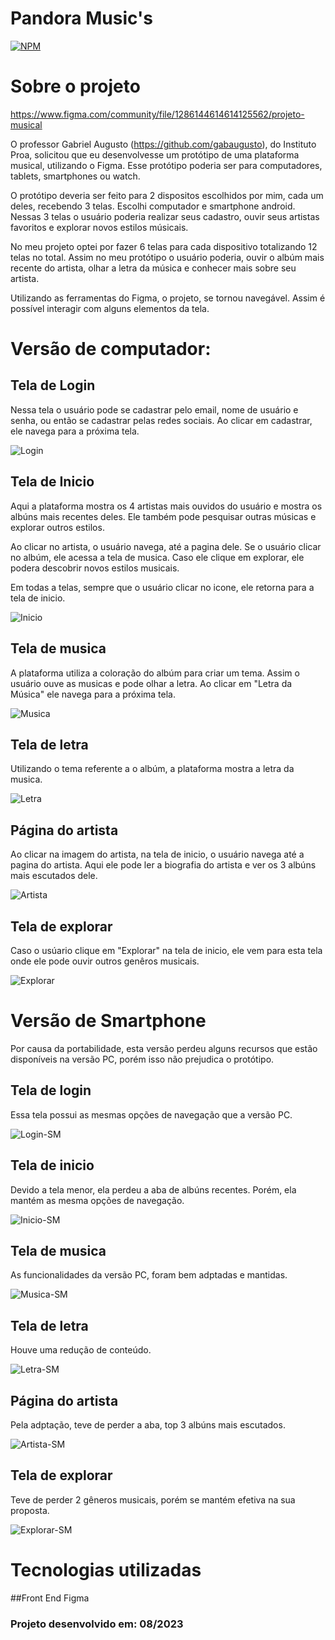 # Pandora Music's
[![NPM](https://img.shields.io/npm/l/react)](https://github.com/RafaelLima07/PROA-ProjetoMusical-Pandora-Musics/blob/main/LICENSE)

# Sobre o projeto

https://www.figma.com/community/file/1286144614614125562/projeto-musical

O professor Gabriel Augusto (https://github.com/gabaugusto), do Instituto Proa, solicitou que eu desenvolvesse um protótipo de uma plataforma musical, utilizando o Figma. Esse protótipo poderia ser para computadores, tablets, smartphones ou watch.

O protótipo deveria ser feito para 2 dispositos escolhidos por mim, cada um deles, recebendo 3 telas. Escolhi computador e smartphone android. Nessas 3 telas o usuário poderia realizar seus cadastro, ouvir seus artistas favoritos e explorar novos estilos músicais.

No meu projeto optei por fazer 6 telas para cada dispositivo totalizando 12 telas no total. Assim no meu protótipo o usuário poderia, ouvir o albúm mais recente do artista, olhar a letra da música e conhecer mais sobre seu artista.

Utilizando as ferramentas do Figma, o projeto, se tornou navegável. Assim é possível interagir com alguns elementos da tela.

# Versão de computador:

## Tela de Login 

Nessa tela o usuário pode se cadastrar pelo email, nome de usuário e senha, ou então se cadastrar pelas redes sociais. Ao clicar em cadastrar, ele navega para a próxima tela. 

![Login](https://github.com/RafaelLima07/PROA-ProjetoMusical-Pandora-Musics/blob/main/Assets/Login.png)

## Tela de Inicio 

Aqui a plataforma mostra os 4 artistas mais ouvidos do usuário e mostra os albúns mais recentes deles. Ele também pode pesquisar outras músicas e explorar outros estilos. 

Ao clicar no artista, o usuário navega, até a pagina dele. Se o usuário clicar no albúm, ele acessa a tela de musica. Caso ele clique em explorar, ele podera descobrir novos estilos musicais.

Em todas a telas, sempre que o usuário clicar no icone, ele retorna para a tela de inicio.

![Inicio](https://github.com/RafaelLima07/PROA-ProjetoMusical-Pandora-Musics/blob/main/Assets/In%C3%ADcio.png)

## Tela de musica 

A plataforma utiliza a coloração do albúm para criar um tema. Assim o usuário ouve as musicas e pode olhar a letra. Ao clicar em "Letra da Música" ele navega para a próxima tela.

![Musica](https://github.com/RafaelLima07/PROA-ProjetoMusical-Pandora-Musics/blob/main/Assets/M%C3%BAsica.png)

## Tela de letra 

Utilizando o tema referente a o albúm, a plataforma mostra a letra da musica.

![Letra](https://github.com/RafaelLima07/PROA-ProjetoMusical-Pandora-Musics/blob/main/Assets/Letra.png)

## Página do artista 

Ao clicar na imagem do artista, na tela de inicio, o usuário navega até a pagina do artista. Aqui ele pode ler a biografia do artista e ver os 3 albúns mais escutados dele.

![Artista](https://github.com/RafaelLima07/PROA-ProjetoMusical-Pandora-Musics/blob/main/Assets/Artista.png)

## Tela de explorar 

Caso o usúario clique em "Explorar" na tela de inicio, ele vem para esta tela onde ele pode ouvir outros genêros musicais.

![Explorar](https://github.com/RafaelLima07/PROA-ProjetoMusical-Pandora-Musics/blob/main/Assets/Explorar.png)

# Versão de Smartphone

Por causa da portabilidade, esta versão perdeu alguns recursos que estão disponíveis na versão PC, porém isso não prejudica o protótipo.

## Tela de login

Essa tela possui as mesmas opções de navegação que a versão PC.

![Login-SM](https://github.com/RafaelLima07/PROA-ProjetoMusical-Pandora-Musics/blob/main/Assets/Login-SM.png)

## Tela de inicio

Devido a tela menor, ela perdeu a aba de albúns recentes. Porém, ela mantém as mesma opções de navegação.

![Inicio-SM](https://github.com/RafaelLima07/PROA-ProjetoMusical-Pandora-Musics/blob/main/Assets/Inicio-SM.png)

## Tela de musica

As funcionalidades da versão PC, foram bem adptadas e mantidas.

![Musica-SM](https://github.com/RafaelLima07/PROA-ProjetoMusical-Pandora-Musics/blob/main/Assets/Musica-SM.png)

## Tela de letra

Houve uma redução de conteúdo.

![Letra-SM](https://github.com/RafaelLima07/PROA-ProjetoMusical-Pandora-Musics/blob/main/Assets/Letra-SM.png)

## Página do artista

Pela adptação, teve de perder a aba, top 3 albúns mais escutados.

![Artista-SM](https://github.com/RafaelLima07/PROA-ProjetoMusical-Pandora-Musics/blob/main/Assets/Artista-SM.png)

## Tela de explorar

Teve de perder 2 gêneros musicais, porém se mantém efetiva na sua proposta.

![Explorar-SM](https://github.com/RafaelLima07/PROA-ProjetoMusical-Pandora-Musics/blob/main/Assets/Explorar-SM.png)

# Tecnologias utilizadas
##Front End
Figma

### Projeto desenvolvido em: 08/2023


